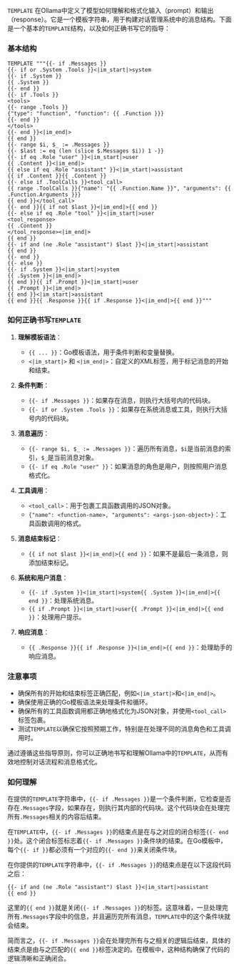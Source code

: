 `TEMPLATE` 在Ollama中定义了模型如何理解和格式化输入（prompt）和输出（response）。它是一个模板字符串，用于构建对话管理系统中的消息结构。下面是一个基本的`TEMPLATE`结构，以及如何正确书写它的指导：

### 基本结构

```plaintext
TEMPLATE """{{- if .Messages }}
{{- if or .System .Tools }}<|im_start|>system
{{- if .System }}
{{ .System }}
{{- end }}
{{- if .Tools }}
<tools>
{{- range .Tools }}
{"type": "function", "function": {{ .Function }}}
{{- end }}
</tools>
{{- end }}<|im_end|>
{{ end }}
{{- range $i, $_ := .Messages }}
{{- $last := eq (len (slice $.Messages $i)) 1 -}}
{{- if eq .Role "user" }}<|im_start|>user
{{ .Content }}<|im_end|>
{{ else if eq .Role "assistant" }}<|im_start|>assistant
{{ if .Content }}{{ .Content }}
{{- else if .ToolCalls }}<tool_call>
{{ range .ToolCalls }}{"name": "{{ .Function.Name }}", "arguments": {{ .Function.Arguments }}}
{{ end }}</tool_call>
{{- end }}{{ if not $last }}<|im_end|>{{ end }}
{{- else if eq .Role "tool" }}<|im_start|>user
<tool_response>
{{ .Content }}
</tool_response><|im_end|>
{{ end }}
{{- if and (ne .Role "assistant") $last }}<|im_start|>assistant
{{ end }}
{{- end }}
{{- else }}
{{- if .System }}<|im_start|>system
{{ .System }}<|im_end|>
{{ end }}{{ if .Prompt }}<|im_start|>user
{{ .Prompt }}<|im_end|>
{{ end }}<|im_start|>assistant
{{ end }}{{ .Response }}{{ if .Response }}<|im_end|>{{ end }}"""
```

### 如何正确书写`TEMPLATE`

1. **理解模板语法**：
   - `{{ ... }}`：Go模板语法，用于条件判断和变量替换。
   - `<|im_start|>` 和 `<|im_end|>`：自定义的XML标签，用于标记消息的开始和结束。

2. **条件判断**：
   - `{{- if .Messages }}`：如果存在消息，则执行大括号内的代码块。
   - `{{- if or .System .Tools }}`：如果存在系统消息或工具，则执行大括号内的代码块。

3. **消息遍历**：
   - `{{- range $i, $_ := .Messages }}`：遍历所有消息，`$i`是当前消息的索引，`$_`是当前消息对象。
   - `{{- if eq .Role "user" }}`：如果消息的角色是用户，则按照用户消息格式化。

4. **工具调用**：
   - `<tool_call>`：用于包裹工具函数调用的JSON对象。
   - `{"name": <function-name>, "arguments": <args-json-object>}`：工具函数调用的格式。

5. **消息结束标记**：
   - `{{ if not $last }}<|im_end|>{{ end }}`：如果不是最后一条消息，则添加结束标记。

6. **系统和用户消息**：
   - `{{- if .System }}<|im_start|>system{{ .System }}<|im_end|>{{ end }}`：处理系统消息。
   - `{{ if .Prompt }}<|im_start|>user{{ .Prompt }}<|im_end|>{{ end }}`：处理用户提示。

7. **响应消息**：
   - `{{ .Response }}{{ if .Response }}<|im_end|>{{ end }}`：处理助手的响应消息。

### 注意事项

- 确保所有的开始和结束标签正确匹配，例如`<|im_start|>`和`<|im_end|>`。
- 确保使用正确的Go模板语法来处理条件和循环。
- 确保所有的工具函数调用都正确地格式化为JSON对象，并使用`<tool_call>`标签包裹。
- 测试`TEMPLATE`以确保它按照预期工作，特别是在处理不同的消息角色和工具调用时。

通过遵循这些指导原则，你可以正确地书写和理解Ollama中的`TEMPLATE`，从而有效地控制对话流程和消息格式化。


### 如何理解
在提供的`TEMPLATE`字符串中，`{{- if .Messages }}`是一个条件判断，它检查是否存在`.Messages`字段，如果存在，则执行其内部的代码块。这个代码块会在处理完所有`.Messages`相关的内容后结束。

在`TEMPLATE`中，`{{- if .Messages }}`的结束点是在与之对应的闭合标签`{{- end }}`处。这个闭合标签标志着`{{- if .Messages }}`条件块的结束。在Go模板中，每个`{{- if }}`都必须有一个对应的`{{- end }}`来关闭条件块。

在你提供的`TEMPLATE`字符串中，`{{- if .Messages }}`的结束点是在以下这段代码之后：

```plaintext
{{- if and (ne .Role "assistant") $last }}<|im_start|>assistant
{{ end }}
```

这里的`{{ end }}`就是关闭`{{- if .Messages }}`的标签。这意味着，一旦处理完所有`.Messages`字段中的信息，并且遍历完所有消息，`TEMPLATE`中的这个条件块就会结束。

简而言之，`{{- if .Messages }}`会在处理完所有与之相关的逻辑后结束，具体的结束点是由与之匹配的`{{ end }}`标签决定的。在模板中，这种结构确保了代码的逻辑清晰和正确闭合。
